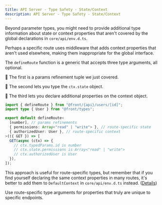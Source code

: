 ```yaml
---
title: API Server - Type Safety - State/Context
description: API Server - Type Safety - State/Context
---
```


Beyond parameter types, you might need to provide additional type information
about state or context properties that aren't covered by the global declarations in `core/api/env.d.ts`.

Perhaps a specific route uses middleware that adds context properties that aren't used elsewhere,
making them inappropriate for the global interface.

The `defineRoute` function is a generic that accepts three type arguments, all optional.

🔹 The first is a params refinement tuple we just covered.

🔹 The second lets you type the `ctx.state` object.

🔹 The third lets you declare additional properties on the context object.

```ts [api/example/index.ts]
import { defineRoute } from "@front/{api}/users/[id]";
import type { User } from "@front/types";

export default defineRoute<
  [number], // params refinements
  { permissions: Array<"read" | "write"> }, // route-specific state
  { authorizedUser: User }, // route-specific context
>(({ GET }) => [
  GET(async (ctx) => {
    // ctx.typedParams.id is number
    // ctx.state.permissions is Array<"read" | "write">
    // ctx.authorizedUser is User
  }),
]);
```

This approach is useful for route-specific types, but remember
that if you find yourself declaring the same context properties in many routes,
it's better to add them to `DefaultContext` in `core/api/env.d.ts` instead.
([Details](/api-server/core-configuration))

Use route-specific type arguments for properties that truly are unique to specific endpoints.

